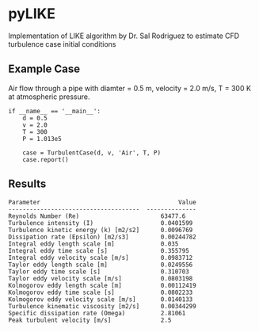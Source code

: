 # pyLIKE
 Implementation of LIKE algorithm by Dr. Sal Rodriguez to estimate CFD turbulence case initial conditions

## Example Case
Air flow through a pipe with diamter = 0.5 m, velocity = 2.0 m/s, T = 300 K at atmospheric pressure.


    if __name__ == '__main__':
        d = 0.5
        v = 2.0
        T = 300
        P = 1.013e5

        case = TurbulentCase(d, v, 'Air', T, P)
        case.report()

## Results

    Parameter                                       Value
    -------------------------------------  --------------
    Reynolds Number (Re)                       63477.6
    Turbulence intensity (I)                   0.0401599
    Turbulence kinetic energy (k) [m2/s2]      0.0096769
    Dissipation rate (Epsilon) [m2/s3]         0.00244782
    Integral eddy length scale [m]             0.035
    Integral eddy time scale [s]               0.355795
    Integral eddy velocity scale [m/s]         0.0983712
    Taylor eddy length scale [m]               0.0249556
    Taylor eddy time scale [s]                 0.310703
    Taylor eddy velocity scale [m/s]           0.0803198
    Kolmogorov eddy length scale [m]           0.00112419
    Kolmogorov eddy time scale [s]             0.0802233
    Kolmogorov eddy velocity scale [m/s]       0.0140133
    Turbulence kinematic viscosity [m2/s]      0.00344299
    Specific dissipation rate (Omega)          2.81061
    Peak turbulent velocity [m/s]              2.5
